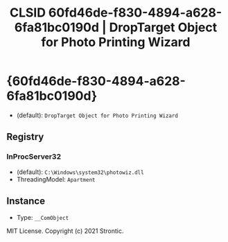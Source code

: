 ﻿---
title: "CLSID 60fd46de-f830-4894-a628-6fa81bc0190d | DropTarget Object for Photo Printing Wizard"
excerpt: What is COM-Object CLSID 60fd46de-f830-4894-a628-6fa81bc0190d?
---

# {60fd46de-f830-4894-a628-6fa81bc0190d}

* (default): `DropTarget Object for Photo Printing Wizard`

## Registry


### InProcServer32

* (default): `C:\Windows\system32\photowiz.dll`
* ThreadingModel: `Apartment`

## Instance

* Type: `__ComObject`

MIT License. Copyright (c) 2021 Strontic.



